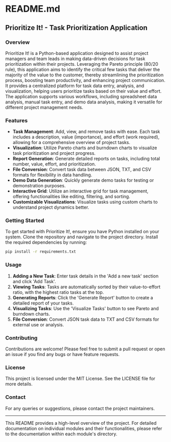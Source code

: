 # README.md

## Prioritize It! - Task Prioritization Application

### Overview

Prioritize It! is a Python-based application designed to assist project managers and team leads in making data-driven decisions for task prioritization within their projects. Leveraging the Pareto principle (80/20 rule), this application aims to identify the critical few tasks that deliver the majority of the value to the customer, thereby streamlining the prioritization process, boosting team productivity, and enhancing project communication. It provides a centralized platform for task data entry, analysis, and visualization, helping users prioritize tasks based on their value and effort. The application supports various workflows, including spreadsheet data analysis, manual task entry, and demo data analysis, making it versatile for different project management needs.

### Features

- **Task Management**: Add, view, and remove tasks with ease. Each task includes a description, value (importance), and effort (work required), allowing for a comprehensive overview of project tasks.
- **Visualization**: Utilize Pareto charts and burndown charts to visualize task prioritization and project progress.
- **Report Generation**: Generate detailed reports on tasks, including total number, value, effort, and prioritization.
- **File Conversion**: Convert task data between JSON, TXT, and CSV formats for flexibility in data handling.
- **Demo Data Generation**: Quickly generate demo tasks for testing or demonstration purposes.
- **Interactive Grid**: Utilize an interactive grid for task management, offering functionalities like editing, filtering, and sorting.
- **Customizable Visualizations**: Visualize tasks using custom charts to understand project dynamics better.

### Getting Started

To get started with Prioritize It!, ensure you have Python installed on your system. Clone the repository and navigate to the project directory. Install the required dependencies by running:

```bash
pip install -r requirements.txt
```

### Usage

1. **Adding a New Task**: Enter task details in the 'Add a new task' section and click 'Add Task'.
2. **Viewing Tasks**: Tasks are automatically sorted by their value-to-effort ratio, with the highest ratio tasks at the top.
3. **Generating Reports**: Click the 'Generate Report' button to create a detailed report of your tasks.
4. **Visualizing Tasks**: Use the 'Visualize Tasks' button to see Pareto and burndown charts.
5. **File Conversion**: Convert JSON task data to TXT and CSV formats for external use or analysis.

### Contributing

Contributions are welcome! Please feel free to submit a pull request or open an issue if you find any bugs or have feature requests.

### License

This project is licensed under the MIT License. See the LICENSE file for more details.

### Contact

For any queries or suggestions, please contact the project maintainers.

---

This README provides a high-level overview of the project. For detailed documentation on individual modules and their functionalities, please refer to the documentation within each module's directory.